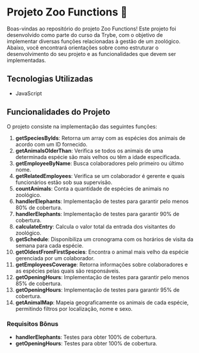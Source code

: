 # Projeto Zoo Functions 🦁

Boas-vindas ao repositório do projeto Zoo Functions! Este projeto foi desenvolvido como parte do curso da Trybe, com o objetivo de implementar diversas funções relacionadas à gestão de um zoológico. Abaixo, você encontrará orientações sobre como estruturar o desenvolvimento do seu projeto e as funcionalidades que devem ser implementadas.

## Tecnologias Utilizadas

- JavaScript

## Funcionalidades do Projeto

O projeto consiste na implementação das seguintes funções:

1. **getSpeciesByIds**: Retorna um array com as espécies dos animais de acordo com um ID fornecido.
2. **getAnimalsOlderThan**: Verifica se todos os animais de uma determinada espécie são mais velhos ou têm a idade especificada.
3. **getEmployeeByName**: Busca colaboradores pelo primeiro ou último nome.
4. **getRelatedEmployees**: Verifica se um colaborador é gerente e quais funcionários estão sob sua supervisão.
5. **countAnimals**: Conta a quantidade de espécies de animais no zoológico.
6. **handlerElephants**: Implementação de testes para garantir pelo menos 80% de cobertura.
7. **handlerElephants**: Implementação de testes para garantir 90% de cobertura.
8. **calculateEntry**: Calcula o valor total da entrada dos visitantes do zoológico.
9. **getSchedule**: Disponibiliza um cronograma com os horários de visita da semana para cada espécie.
10. **getOldestFromFirstSpecies**: Encontra o animal mais velho da espécie gerenciada por um colaborador.
11. **getEmployeesCoverage**: Retorna informações sobre colaboradores e as espécies pelas quais são responsáveis.
12. **getOpeningHours**: Implementação de testes para garantir pelo menos 85% de cobertura.
13. **getOpeningHours**: Implementação de testes para garantir 95% de cobertura.
14. **getAnimalMap**: Mapeia geograficamente os animais de cada espécie, permitindo filtros por localização, nome e sexo.

### Requisitos Bônus

- **handlerElephants**: Testes para obter 100% de cobertura.
- **getOpeningHours**: Testes para obter 100% de cobertura.
